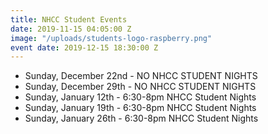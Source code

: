 ```yaml
---
title: NHCC Student Events
date: 2019-11-15 04:05:00 Z
image: "/uploads/students-logo-raspberry.png"
event date: 2019-12-15 18:30:00 Z
---
```


* Sunday, December 22nd  - NO NHCC STUDENT NIGHTS
* Sunday, December 29th  - NO NHCC STUDENT NIGHTS 
* Sunday, January 12th - 6:30-8pm NHCC Student Nights
* Sunday, January 19th - 6:30-8pm NHCC Student Nights
* Sunday, January 26th - 6:30-8pm NHCC Student Nights